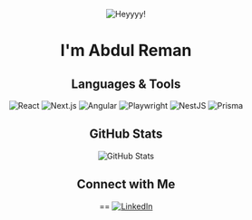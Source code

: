 <!-- Animated Header -->
<p align="center">
  <img src="https://capsule-render.vercel.app/api?text=Heyyy!&animation=fadeIn&type=transparent&color=gradient" alt="Heyyyy!" />
</p>

<!-- Introduction -->
<h1 align="center">I'm Abdul Reman</h1

<!-- Tools & Technologies -->
<h2 align="center">Languages & Tools</h2>
<p align="center">
  <img src="https://img.shields.io/badge/React-61DAFB?style=for-the-badge&logo=react&logoColor=black" alt="React" />
  <img src="https://img.shields.io/badge/Next.js-000000?style=for-the-badge&logo=nextdotjs&logoColor=white" alt="Next.js" />
  <img src="https://img.shields.io/badge/Angular-DD0031?style=for-the-badge&logo=angular&logoColor=white" alt="Angular" />
  <img src="https://img.shields.io/badge/Playwright-007ACC?style=for-the-badge&logo=playwright&logoColor=white" alt="Playwright" />
  <img src="https://img.shields.io/badge/NestJS-E0234E?style=for-the-badge&logo=nestjs&logoColor=white" alt="NestJS" />
  <img src="https://img.shields.io/badge/Prisma-2D3748?style=for-the-badge&logo=prisma&logoColor=white" alt="Prisma" />
</p>

<!-- GitHub Stats -->
<h2 align="center">GitHub Stats</h2>
<p align="center">
  <img src="https://github-readme-stats.vercel.app/api?username=festerduck&show_icons=true&theme=radical" alt="GitHub Stats" />
</p>

<!-- Social Links -->
<h2 align="center">Connect with Me</h2>
<p align="center">
 ==
  <a href="https://linkedin.com/in/abdulrehman.tsx" target="_blank">
    <img src="https://img.shields.io/badge/LinkedIn-0077B5?style=flat-square&logo=linkedin&logoColor=white" alt="LinkedIn" />
  </a>

</p>
